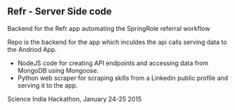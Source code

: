 Refr - Server Side code
-----------------------

Backend for the Refr app automating the SpringRole referral workflow

Repo is the backend for the app which inculdes the api calls serving data to the Andriod App.

- NodeJS code for creating API endpoints and accessing data from MongoDB using Mongoose.
- Python web scraper for scraping skills from a Linkedin public profile and serving it to the app.

Science India Hackathon, January 24-25 2015

